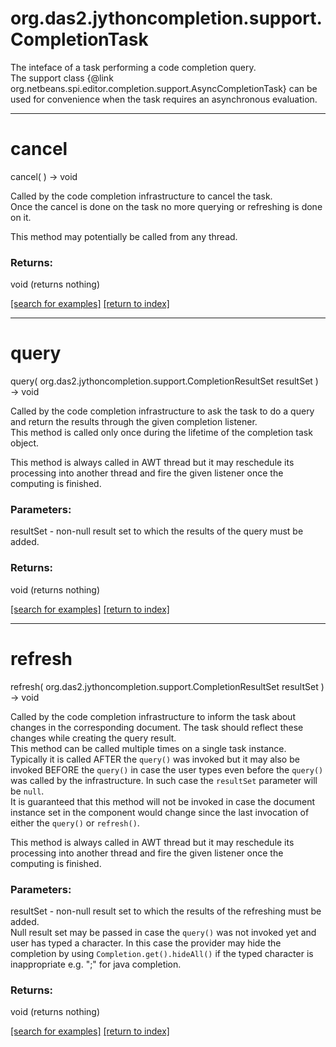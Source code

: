# org.das2.jythoncompletion.support.CompletionTask

The inteface of a task performing a code completion query.
 <br>
 The support class
 {@link org.netbeans.spi.editor.completion.support.AsyncCompletionTask}
 can be used for convenience when the task requires an asynchronous evaluation.

***
<a name="cancel"></a>
# cancel
cancel(  ) &rarr; void

Called by the code completion infrastructure to cancel the task.
 <br>
 Once the cancel is done on the task no more querying or refreshing
 is done on it.

 <p>
 This method may potentially be called from any thread.

### Returns:
void (returns nothing)


<a href="https://github.com/autoplot/dev/search?q=cancel&unscoped_q=cancel">[search for examples]</a>
<a href="https://github.com/autoplot/documentation/blob/master/javadoc/index-all.md">[return to index]</a>

***
<a name="query"></a>
# query
query( org.das2.jythoncompletion.support.CompletionResultSet resultSet ) &rarr; void

Called by the code completion infrastructure to ask the task
 to do a query and return the results through the given completion listener.
 <br>
 This method is called only once during the lifetime of the completion task
 object.

 <p>
 This method is always called in AWT thread but it may reschedule
 its processing into another thread and fire the given listener
 once the computing is finished.

### Parameters:
resultSet - non-null result set to which the results
  of the query must be added.

### Returns:
void (returns nothing)


<a href="https://github.com/autoplot/dev/search?q=query&unscoped_q=query">[search for examples]</a>
<a href="https://github.com/autoplot/documentation/blob/master/javadoc/index-all.md">[return to index]</a>

***
<a name="refresh"></a>
# refresh
refresh( org.das2.jythoncompletion.support.CompletionResultSet resultSet ) &rarr; void

Called by the code completion infrastructure to inform the task about
 changes in the corresponding document. The task should reflect these
 changes while creating the query result.
 <br>
 This method can be called multiple times on a single task instance.
 <br>
 Typically it is called AFTER the <code>query()</code> was invoked
 but it may also be invoked BEFORE the <code>query()</code> in case
 the user types even before the <code>query()</code>
 was called by the infrastructure. In such
 case the <code>resultSet</code> parameter will be <code>null</code>.
 <br>
 It is guaranteed that this method will not be invoked in case
 the document instance set in the component would change since the last invocation
 of either the <code>query()</code> or <code>refresh()</code>.

 <p>
 This method is always called in AWT thread but it may reschedule
 its processing into another thread and fire the given listener
 once the computing is finished.

### Parameters:
resultSet - non-null result set to which the results
  of the refreshing must be added.
  <br/>
  Null result set may be passed in case the <code>query()</code>
  was not invoked yet and user has typed a character. In this case
  the provider may hide the completion
  by using <code>Completion.get().hideAll()</code>
  if the typed character is inappropriate e.g. ";" for java completion.

### Returns:
void (returns nothing)


<a href="https://github.com/autoplot/dev/search?q=refresh&unscoped_q=refresh">[search for examples]</a>
<a href="https://github.com/autoplot/documentation/blob/master/javadoc/index-all.md">[return to index]</a>

